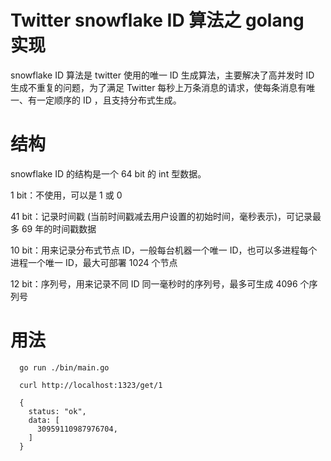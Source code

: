 # Twitter snowflake ID 算法之 golang 实现
snowflake ID 算法是 twitter 使用的唯一 ID 生成算法，主要解决了高并发时 ID 生成不重复的问题，为了满足 Twitter 每秒上万条消息的请求，使每条消息有唯一、有一定顺序的 ID ，且支持分布式生成。

# 结构
snowflake ID 的结构是一个 64 bit 的 int 型数据。

1 bit：不使用，可以是 1 或 0

41 bit：记录时间戳 (当前时间戳减去用户设置的初始时间，毫秒表示)，可记录最多 69 年的时间戳数据

10 bit：用来记录分布式节点 ID，一般每台机器一个唯一 ID，也可以多进程每个进程一个唯一 ID，最大可部署 1024 个节点

12 bit：序列号，用来记录不同 ID 同一毫秒时的序列号，最多可生成 4096 个序列号

# 用法

```
  go run ./bin/main.go
  
  curl http://localhost:1323/get/1
  
  {
    status: "ok",
    data: [
      30959110987976704,
    ]
  }
```
